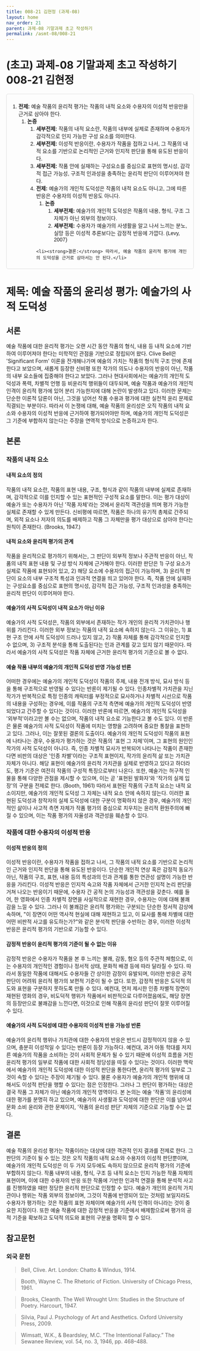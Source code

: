 ```yaml
---
title: 008-21 김현정 (과제-08)
layout: home
nav_order: 21
parent: 과제-08 기말과제 초고 작성하기
permalink: /asmt-08/008-21
---
```


# (초고) 과제-08 기말과제 초고 작성하기 008-21 김현정 

<div style="border:1px solid #ddd; padding:08px; border-radius:5px; font-family: sans-serif;">
  <ol>
    <li>
      <strong>전제:</strong> 예술 작품의 윤리적 평가는 작품의 내적 요소와 수용자의 이성적 반응만을 근거로 삼아야 한다.
      <ol>
        <li><strong>논증</strong>
          <ol>
            <li><strong>세부전제:</strong> 작품의 내적 요소란, 작품의 내부에 실제로 존재하며 수용자가 감각적으로 인지 가능한 구성 요소를 의미한다. </li>
            <li><strong>세부전제:</strong> 이성적 반응이란, 수용자가 작품을 접하고 나서, 그 작품의 내적 요소를 기반으로 논리적인 근거와 인지적 판단을 통해 유도된 반응이다. </li> 
            <li><strong>세부전제:</strong> 작품 안에 실재하는 구성요소를 중심으로 표현의 명시성, 감각적 접근 가능성, 구조적 인과성을 충족하는 윤리적 판단이 이루어져야 한다. </li>           
    <li>
      <strong>전제:</strong> 예술가의 개인적 도덕성은 작품의 내적 요소도 아니고, 그에 따른 반응은 수용자의 이성적 반응도 아니다. 
      <ol>
        <li><strong>논증</strong>
          <ol>
            <li><strong>세부전제:</strong> 예술가의 개인적 도덕성은 작품의 내용, 형식, 구조 그 자체가 아닌 외부의 정보이다.</li>
            <li><strong>세부전제:</strong> 수용자가 예술가의 사생활을 알고 나서 느끼는 분노, 실망 등은 이성적 추론보다는 감정적 반응에 가깝다. (Levy, 2007) </li>
          </ol>
        </li>
      </ol>
    </li>

 

    <li><strong>결론:</strong> 따라서, 예술 작품의 윤리적 평가에 개인의 도덕성을 근거로 삼아서는 안 된다.</li>
  </ol>
</div>

# 제목: 예술 작품의 윤리성 평가: 예술가의 사적 도덕성

## 서론

예술 작품에 대한 윤리적 평가는 오랜 시간 동안 작품의 형식, 내용 등 내적 요소에 기반하여 이루어져야 한다는 미학적인 관점을 기반으로 정립되어 왔다.
 Clive Bell은 'Significant Form' 이론을 전개해나가며 예술의 가치는 작품의 형식적 구조 안에 존재한다고 보았으며, 새롭게 등장한 신비평 또한 작가의 의도나 수용자의 반응이 아닌, 작품의 내부 요소들에 집중해야 한다고 보았다. 
그러나 현대사회에서는 예술가의 개인적 도덕성과 폭력, 차별적 언행 등 비윤리적 행위들이 대두되며, 예술 작품과 예술가의 개인적 인격이 윤리적 평가에 있어 분리 가능한지에 대해 논란이 발생하고 있다. 
이러한 문제는 단순한 이론적 담론이 아닌, 그것을 넘어선 작품 수용과 평가에 대한 실천적 윤리 문제로 직결되는 부분이다. 
따라서 이 논쟁에 대해, 예술 작품의 윤리성은 오직 작품의 내적 요소와 수용자의 이성적 반응에 근거하여 평가되어야만 하며, 예술가의 개인적 도덕성은 그 기준에 부합하지 않는다는 주장을 연역적 방식으로 논증하고자 한다. 
## 본론

### 작품의 내적 요소

#### 내적 요소의 정의

작품의 내적 요소란, 작품의 표현 내용, 구조, 형식과 같이 작품의 내부에 실제로 존재하며, 감각적으로 이를 인지할 수 있는 표현적인 구성적 요소를 말한다.
 이는 평가 대상이 예술가 또는 수용자가 아닌 '작품 자체'라는 것에서 윤리적 객관성을 띄며 평가 가능한 실체로 존재할 수 있게 만든다. 신비평에 따르면, 작품은 하나의 유기적 총체로 간주되며, 외적 요소나 저자의 의도를 배제하고 작품 그 자체만을 평가 대상으로 삼아야 한다는 원칙이 존재한다. (Brooks, 1947.)


#### 내적 요소와 윤리적 평가의 관계

작품을 윤리적으로 평가하기 위해서는, 그 판단이 외부적 정보나 주관적 반응이 아닌, 작품의 내적 표현 내용 및 구성 방식 자체에 근거해야 한다. 
이러한 판단은 1) 구성 요소가 실제로 작품에 표현되어 있고, 2) 해당 요소에 수용자의 접근이 가능하며, 3) 윤리적 판단이 요소의 내부 구조적 특성과 인과적 연결을 띄고 있어야 한다. 
즉, 작품 안에 실재하는 구성요소를 중심으로 표현의 명시성, 감각적 접근 가능성, 구조적 인과성을 충족하는 윤리적 판단이 이루어져야 한다. 


#### 예술가의 사적 도덕성이 내적 요소가 아닌 이유
 
예술가의 사적 도덕성은, 작품의 외부에서 존재하는 작가 개인의 윤리적 가치관이나 행위를 가리킨다. 이러한 외부 정보는 작품의 내적 요소에 속하지 않는다.
그 이유는, 1) 표현 구조 안에 사적 도덕성이 드러나 있지 않고, 2) 작품 자체를 통해 감각적으로 인지할 수 없으며, 3) 구조적 분석을 통해 도출된다는 인과 관계를 갖고 있지 않기 때문이다. 
따라서 예술가의 사적 도덕성은 작품 자체에 근거한 윤리적 평가의 기준으로 볼 수 없다. 

#### 예술 작품 내부의 예술가의 개인적 도덕성 반영 가능성 반론

어떠한 경우에는 예술가의 개인적 도덕성이 작품의 주제, 내용 전개 방식, 묘사 방식 등을 통해 구조적으로 반영될 수 있다는 반론이 제기될 수 있다. 인종차별적 가치관을 지닌 작가가 반복적으로 특정 인종의 캐릭터를 부정적으로 묘사하거나 차별적 시선으로 작품의 내용을 구성하는 경우에, 이를 작품의 구조적 측면에 예술가의 개인적 도덕성이 반영되었다고 간주할 수 있다는 것이다.
이러한 반론에 따르면, 예술가의 개인적 도덕성을 '외부적'이라고만 볼 수는 없으며, 작품의 내적 요소로 기능한다고 볼 수도 있다. 이 반론은 물론 예술가의 사적 도덕성이 작품에 미치는 영향을 고려하며 중요한 통찰을 표현하고 있다. 그러나, 이는 잘못된 결론의 도출이다. 예술가의 개인적 도덕성이 작품의 표현에 나타나는 경우, 수용자가 평가하는 것은 작품의 '표현 그 자체'이며, 그 표현의 원인인 작가의 사적 도덕성이 아니다. 즉, 인종 차별적 묘사가 반복되어 나타나는 작품이 존재한다면 비판의 대상은 '인종 차별'이라는 구조적 표현이지, 작가의 윤리적 삶 또는 가치관 자체가 아니다.
해당 표현이 예술가의 윤리적 가치관을 실제로 반영하고 있다고 하더라도, 평가 기준은 여전히 작품의 구성적 특징으로부터 나온다. 또한, 예술가는 허구적 인물을 통해 다양한 관점을 제시할 수 있으며, 이는 곧 '표현된 발화자'와 '작가의 실제 입장'의 구분을 전제로 한다. (Booth, 1961) 
따라서 표현된 작품의 구조적 요소는 내적 요소이지만, 예술가의 개인적 도덕성 그 자체는 내적 요소 안에 속하지 않는다. 
이러한 표현된 도덕성과 창작자의 실제 도덕성에 대한 구분이 명확하지 않은 경우, 예술가의 개인적인 삶이나 사고적 측면 자체가 작품 평가의 중심으로 치우치는 윤리적 환원주의에 빠질 수 있으며, 이는 작품 평가의 자율성과 객관성을 훼손할 수 있다. 


### 작품에 대한 수용자의 이성적 반응

#### 이성적 반응의 정의

이성적 반응이란, 수용자가 작품을 접하고 나서, 그 작품의 내적 요소를 기반으로 논리적인 근거와 인지적 판단을 통해 유도된 반응이다. 단순한 개인적 연상 혹은 감정적 동요가 아닌, 작품의 구조, 표현, 내용 등의 특성과의 인과 관계를 통한 연관성 설명이 가능한 반응을 가리킨다.
이성적 반응은 인지적 숙고와 작품 자체에서 근거한 인지적 논리 판단을 거쳐 나오는 반응이기 때문에, 수용자 간 공적 논의 가능성과 객관성을 갖춘다. 
예를 들어, 한 영화에서 인종 차별적 장면을 사실적으로 재현한 경우, 수용자는 이에 대해 불쾌감을 느낄 수 있다. 그러나 이 불쾌감은 윤리적 평가와는 구분되는 단순한 정서적 감상에 속하며, "이 장면이 어떤 역사적 현실에 대해 재현하고 있고, 이 묘사를 통해 차별에 대한 어떤 비판적 사고를 유도하는가?"와 같은 분석적 판단을 수반하는 경우, 이러한 이성적 반응은 윤리적 평가의 기반으로 기능할 수 있다. 

#### 감정적 반응이 윤리적 평가의 기준이 될 수 없는 이유

감정적 반응은 수용자가 작품을 본 후 느끼는 불쾌, 감동, 혐오 등의 주관적 체험으로, 이는 수용자의 개인적인 경험이나 정서적 상태, 문화적 배경 등에 따라 달라질 수 있다. 따라서 동일한 작품에 대해서도 수용자들 간 상이한 감정이 유발되며, 이러한 반응은 공적 판단이 어려워 윤리적 평가의 보편적 기준이 될 수 없다.
또한, 감정적 반응은 도덕적 의도와 표현을 구분하지 못하도록 만들 수 있다. 예컨대, 먼저 제시한 인종 차별적 장면이 재현된 영화의 경우, 비도덕적 행위가 작품에서 비판적으로 다루어졌음에도, 해당 장면의 등장만으로 불쾌감을 느낀다면, 이것으로 인해 작품의 윤리성 판단이 잘못 이루어질 수 있다.

#### 예술가의 사적 도덕성에 대한 수용자의 이성적 반응 가능성 반론

예술가의 윤리적 행위나 가치관에 대한 수용자의 반응은 반드시 감정적이지 않을 수 있으며, 충분히 이성적일 수 있다는 반론이 등장 가능하다. 예컨대, 과거 아동 학대를 저지른 예술가의 작품을 소비하는 것이 사회적 문제가 될 수 있기 때문에 이성적 흐름을 거친 윤리적 평가의 일부로 작품에 대한 사회적 정당성을 따질 수 있다는 것이다. 
이러한 맥락에서 예술가의 개인적 도덕성에 대한 이성적 판단을 통한다면, 윤리적 평가의 일부로 그것이 속할 수 있다는 주장이 제기될 수 있다. 
물론 수용자가 예술가의 개인적 행위에 대해서도 이성적 판단을 행할 수 있다는 점은 인정한다. 그러나 그 판단이 평가하는 대상은 결국 작품 그 자체가 아닌 예술가의 개인적 영역이다. 본 논의는 예술 '작품'의 윤리성에 대한 평가를 분명히 하고 있으며, 예술가의 사생활과 도덕성에 대한 판단은 이를 넘어서 문화 소비 윤리와 관한 문제이지, '작품의 윤리성 판단' 자체의 기준으로 기능할 수는 없다.

## 결론

예술 작품의 윤리성 평가는 작품이라는 대상에 대한 객관적 인지 결과를 전제로 한다. 그 판단의 기준이 될 수 있는 것은 오직 작품의 내적 요소와 수용자의 이성적 판단뿐이며, 예술가의 개인적 도덕성은 이 두 가지 모두에도 속하지 않으므로 윤리적 평가의 기준에 부합하지 않는다. 
작품 내부의 내용, 형식, 구조 등 내적 요소는 인지 가능한 작품 자체의 표현이며, 이에 대한 수용자의 반응 또한 작품에 기반한 인과적 연결을 통해 분석적 사고를 진행하였을 때만 정당한 윤리적 판단으로 인정할 수 있다. 
예술가 개인의 윤리적 가치관이나 행위는 작품 외부의 정보이며, 그것이 작품에 반영되어 있는 것처럼 보일지라도 수용자가 평가하는 것은 작품의 표현 자체이며 예술가의 사적 인격이 아니라는 것이 중요한 지점이다.
또한 예술 작품에 대한 감정적 반응을 기준에서 배제함으로써 평가의 공적 기준을 확보하고 도덕적 의도와 표현의 구분을 명확히 할 수 있다. 

## 참고문헌



### 외국 문헌

>Bell, Clive. Art. London: Chatto & Windus, 1914.


>Booth, Wayne C. The Rhetoric of Fiction. University of Chicago Press, 1961.


>Brooks, Cleanth. The Well Wrought Urn: Studies in the Structure of Poetry. Harcourt, 1947.


>Silvia, Paul J. Psychology of Art and Aesthetics. Oxford University Press, 2009.


>Wimsatt, W.K., & Beardsley, M.C. “The Intentional Fallacy.” The Sewanee Review, vol. 54, no. 3, 1946, pp. 468–488.


